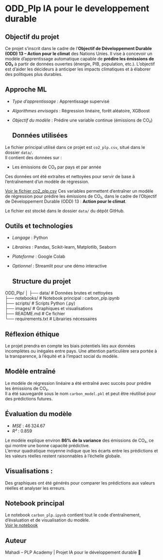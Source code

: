 # ODD_Plp IA pour le developpement durable
 
## Objectif du projet

Ce projet s’inscrit dans le cadre de l’**Objectif de Développement Durable (ODD) 13 – Action pour le climat** des Nations Unies. Il vise à concevoir un modèle d’apprentissage automatique capable de **prédire les émissions de CO₂** à partir de données ouvertes (énergie, PIB, population, etc.). L’objectif est d’aider les décideurs à anticiper les impacts climatiques et à élaborer des politiques plus durables.

 ## Approche ML

- *Type d’apprentissage* : Apprentissage supervisé
- *Algorithmes envisagés* : Régression linéaire, forêt aléatoire, XGBoost
- *Objectif du modèle* : Prédire une variable continue (émissions de CO₂)

  ## Données utilisées

Le fichier principal utilisé dans ce projet est `co2_plp.csv`, situé dans le dossier `data/`.  
Il contient des données sur :

- Les émissions de CO₂ par pays et par année

Ces données ont été extraites et nettoyées pour servir de base à l’entraînement d’un modèle de régression.  
 
[Voir le fichier co2_plp.csv](data/co2_plp.csv)
Ces variables permettent d’entraîner un modèle de régression pour prédire les émissions de CO₂, dans le cadre de l’Objectif de Développement Durable (ODD) 13 : 
**Action pour le climat**.

Le fichier est stocké dans le dossier `data/` du dépôt GitHub.

## Outils et technologies

- *Langage* : Python  
- *Librairies* : Pandas, Scikit-learn, Matplotlib, Seaborn  
- *Plateforme* : Google Colab  
- *Optionnel* : Streamlit pour une démo interactive

  ## Structure du projet

ODD_Plp/
│
├── data/                  # Données brutes et nettoyées  
├── notebooks/             # Notebook principal : carbon_plp.ipynb  
├── scripts/               # Scripts Python (.py)  
├── images/                # Graphiques et visualisations  
├── README.md              # Ce fichier  
└── requirements.txt       # Librairies nécessaires

## Réflexion éthique

Le projet prendra en compte les biais potentiels liés aux données incomplètes ou inégales entre pays. Une attention particulière sera portée à la transparence, à l’équité et à l’impact social du modèle.

## Modèle entraîné

Le modèle de régression linéaire a été entraîné avec succès pour prédire les émissions de CO₂.  
Il a été sauvegardé sous le nom `carbon_model.pkl` et peut être réutilisé pour des prédictions futures.

 ## Évaluation du modèle

- *MSE* : 46 324.67  
- *R²* : 0.859

Le modèle explique environ **86% de la variance** des émissions de CO₂, ce qui montre une bonne capacité prédictive.  
L’erreur quadratique moyenne indique que les écarts entre les prédictions et les valeurs réelles restent raisonnables à l’échelle globale.

## Visualisations :
Des graphiques ont été générés pour comparer les prédictions aux valeurs réelles et analyser les erreurs.

## Notebook principal

Le notebook `carbon_plp.ipynb` contient tout le code d’entraînement, d’évaluation et de visualisation du modèle.  
[Voir le notebook](notebooks/carbon_plp.ipynb)


## Auteur

Mahadi – PLP Academy | Projet IA pour le développement durable 🌱 
